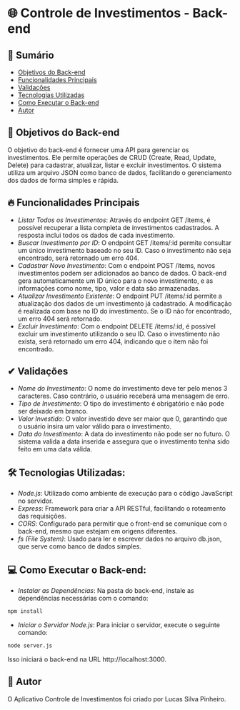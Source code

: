 # 🌐 Controle de Investimentos - Back-end

## 📑 Sumário
- [Objetivos do Back-end](#-objetivos-do-back-end)
- [Funcionalidades Principais](#-funcionalidades-principais)
- [Validações](#-validações)
- [Tecnologias Utilizadas](#-tecnologias-utilizadas)
- [Como Executar o Back-end](#-como-executar-o-back-end)
- [Autor](#-autor)


## 🎯 Objetivos do Back-end
O objetivo do back-end é fornecer uma API para gerenciar os investimentos. Ele permite operações de CRUD (Create, Read, Update, Delete) para cadastrar, atualizar, listar e excluir investimentos. O sistema utiliza um arquivo JSON como banco de dados, facilitando o gerenciamento dos dados de forma simples e rápida.

## 🔥 Funcionalidades Principais
- *Listar Todos os Investimentos*: Através do endpoint GET /items, é possível recuperar a lista completa de investimentos cadastrados. A resposta inclui todos os dados de cada investimento.
- *Buscar Investimento por ID*: O endpoint GET /items/:id permite consultar um único investimento baseado no seu ID. Caso o investimento não seja encontrado, será retornado um erro 404.
- *Cadastrar Novo Investimento*: Com o endpoint POST /items, novos investimentos podem ser adicionados ao banco de dados. O back-end gera automaticamente um ID único para o novo investimento, e as informações como nome, tipo, valor e data são armazenadas.
- *Atualizar Investimento Existente*: O endpoint PUT /items/:id permite a atualização dos dados de um investimento já cadastrado. A modificação é realizada com base no ID do investimento. Se o ID não for encontrado, um erro 404 será retornado.
- *Excluir Investimento*: Com o endpoint DELETE /items/:id, é possível excluir um investimento utilizando o seu ID. Caso o investimento não exista, será retornado um erro 404, indicando que o item não foi encontrado.

## ✔ Validações
- *Nome do Investimento*: O nome do investimento deve ter pelo menos 3 caracteres. Caso contrário, o usuário receberá uma mensagem de erro.
- *Tipo de Investimento*: O tipo do investimento é obrigatório e não pode ser deixado em branco.
- *Valor Investido*: O valor investido deve ser maior que 0, garantindo que o usuário insira um valor válido para o investimento.
- *Data do Investimento*: A data do investimento não pode ser no futuro. O sistema valida a data inserida e assegura que o investimento tenha sido feito em uma data válida.

## 🛠 Tecnologias Utilizadas:
- *Node.js*: Utilizado como ambiente de execução para o código JavaScript no servidor.
- *Express*: Framework para criar a API RESTful, facilitando o roteamento das requisições.
- *CORS*: Configurado para permitir que o front-end se comunique com o back-end, mesmo que estejam em origens diferentes.
- *fs (File System)*: Usado para ler e escrever dados no arquivo db.json, que serve como banco de dados simples.

## 💻 Como Executar o Back-end:
- *Instalar as Dependências*: Na pasta do back-end, instale as dependências necessárias com o comando:
```sh
npm install
```
- *Iniciar o Servidor Node.js*: Para iniciar o servidor, execute o seguinte comando:
```sh
node server.js
```
Isso iniciará o back-end na URL http://localhost:3000.

## 👥 Autor
O Aplicativo Controle de Investimentos foi criado por Lucas Silva Pinheiro.
